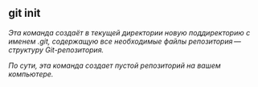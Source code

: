 ## git init
*Эта команда создаёт в текущей директории новую поддиректорию с именем .git, содержащую все необходимые файлы репозитория — структуру Git-репозитория.*

*По сути, эта команда создает пустой репозиторий на вашем компьютере.*
